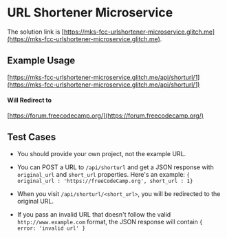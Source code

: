 # URL Shortener Microservice

The solution link is [https://mks-fcc-urlshortener-microservice.glitch.me](https://mks-fcc-urlshortener-microservice.glitch.me).

## Example Usage

[https://mks-fcc-urlshortener-microservice.glitch.me/api/shorturl/1](https://mks-fcc-urlshortener-microservice.glitch.me/api/shorturl/1)

#### Will Redirect to

[https://forum.freecodecamp.org/](https://forum.freecodecamp.org/)

## Test Cases

* You should provide your own project, not the example URL.

* You can POST a URL to `/api/shorturl` and get a JSON response with `original_url` and `short_url` properties. Here's an example: `{ original_url : 'https://freeCodeCamp.org', short_url : 1}`

* When you visit `/api/shorturl/<short_url>`, you will be redirected to the original URL.

* If you pass an invalid URL that doesn't follow the valid `http://www.example.com` format, the JSON response will contain `{ error: 'invalid url' }`